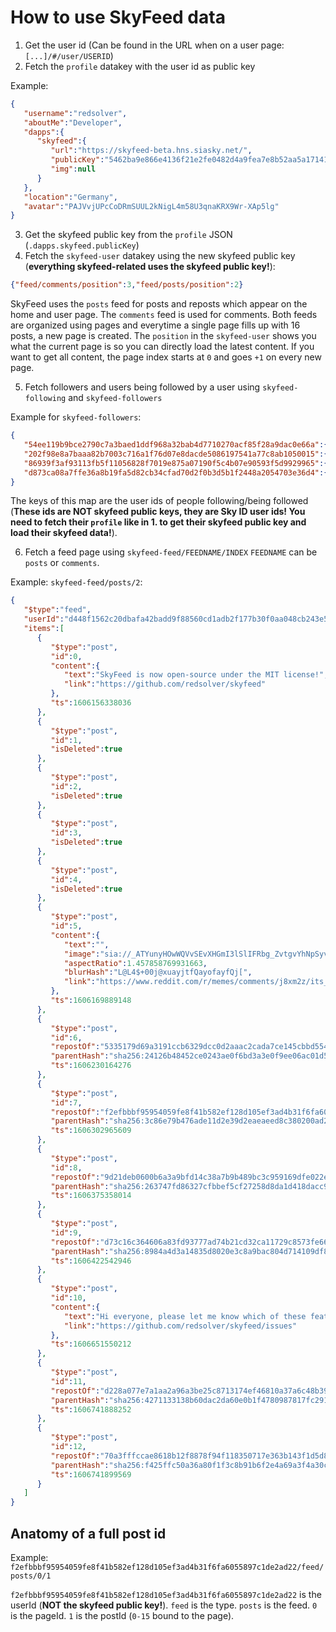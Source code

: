 # How to use SkyFeed data

1. Get the user id (Can be found in the URL when on a user page: `[...]/#/user/USERID`)
2. Fetch the `profile` datakey with the user id as public key

Example:
```json
{
   "username":"redsolver",
   "aboutMe":"Developer",
   "dapps":{
      "skyfeed":{
         "url":"https://skyfeed-beta.hns.siasky.net/",
         "publicKey":"5462ba9e866e4136f21e2fe0482d4a9fea7e8b52aa5a17141d9c4fe8cf381e8a",
         "img":null
      }
   },
   "location":"Germany",
   "avatar":"PAJVvjUPcCoDRmSUUL2kNigL4m58U3qnaKRX9Wr-XAp5lg"
}
```

3. Get the skyfeed public key from the `profile` JSON (`.dapps.skyfeed.publicKey`)
4. Fetch the `skyfeed-user` datakey using the new skyfeed public key (**everything skyfeed-related uses the skyfeed public key!**):

```json
{"feed/comments/position":3,"feed/posts/position":2}
```

SkyFeed uses the `posts` feed for posts and reposts which appear on the home and user page. The `comments` feed is used for comments.
Both feeds are organized using pages and everytime a single page fills up with 16 posts, a new page is created. The `position` in the `skyfeed-user` shows you what the current page is so you can directly load the latest content. If you want to get all content, the page index starts at `0` and goes `+1` on every new page.


5. Fetch followers and users being followed by a user using `skyfeed-following` and `skyfeed-followers`

Example for `skyfeed-followers`:
```json
{
   "54ee119b9bce2790c7a3baed1ddf968a32bab4d7710270acf85f28a9dac0e66a":{},
   "202f98e8a7baaa82b7003c716a1f76d07e8dacde5086197541a77c8ab1050015":{},
   "86939f3af93113fb5f11056828f7019e875a07190f5c4b07e90593f5d9929965":{},
   "d873ca08a7ffe36a8b19fa5d82cb34cfad70d2f0b3d5b1f2448a2054703e36d4":{}
}
```
The keys of this map are the user ids of people following/being followed (**These ids are NOT skyfeed public keys, they are Sky ID user ids! You need to fetch their `profile` like in 1. to get their skyfeed public key and load their skyfeed data!**).

6. Fetch a feed page using `skyfeed-feed/FEEDNAME/INDEX`
`FEEDNAME` can be `posts` or `comments`.

Example: `skyfeed-feed/posts/2`:
```json
{
   "$type":"feed",
   "userId":"d448f1562c20dbafa42badd9f88560cd1adb2f177b30f0aa048cb243e55d37bd",
   "items":[
      {
         "$type":"post",
         "id":0,
         "content":{
            "text":"SkyFeed is now open-source under the MIT license!",
            "link":"https://github.com/redsolver/skyfeed"
         },
         "ts":1606156338036
      },
      {
         "$type":"post",
         "id":1,
         "isDeleted":true
      },
      {
         "$type":"post",
         "id":2,
         "isDeleted":true
      },
      {
         "$type":"post",
         "id":3,
         "isDeleted":true
      },
      {
         "$type":"post",
         "id":4,
         "isDeleted":true
      },
      {
         "$type":"post",
         "id":5,
         "content":{
            "text":"",
            "image":"sia://_ATYunyHOwWQVvSEvXHGmI3lSlIFRbg_ZvtgvYhNpSyv3g",
            "aspectRatio":1.457858769931663,
            "blurHash":"L@L4$+00j@xuayjtfQayofayfQj[",
            "link":"https://www.reddit.com/r/memes/comments/j8xm2z/its_gif_saturday/"
         },
         "ts":1606169889148
      },
      {
         "$type":"post",
         "id":6,
         "repostOf":"5335179d69a3191ccb6329dcc0d2aaac2cada7ce145cbbd5543c8c2ee97e2a4a/feed/posts/0/11",
         "parentHash":"sha256:24126b48452ce0243ae0f6bd3a3e0f9ee06ac01d5dab557c365b3e1bb8972fa5",
         "ts":1606230164276
      },
      {
         "$type":"post",
         "id":7,
         "repostOf":"f2efbbbf95954059fe8f41b582ef128d105ef3ad4b31f6fa6055897c1de2ad22/feed/posts/0/0",
         "parentHash":"sha256:3c86e79b476ade11d2e39d2eaeaeed8c380200ad2d8ecf528308f995a23dc594",
         "ts":1606302965609
      },
      {
         "$type":"post",
         "id":8,
         "repostOf":"9d21deb0600b6a3a9bfd14c38a7b9b489bc3c959169dfe022e8d2180e2fd28c5/feed/posts/0/0",
         "parentHash":"sha256:263747fd86327cfbbef5cf27258d8da1d418dacc9806d500b72d7ddfc9ee41b6",
         "ts":1606375358014
      },
      {
         "$type":"post",
         "id":9,
         "repostOf":"d73c16c364606a83fd93777ad74b21cd32ca11729c8573fe6654973a8308d56c/feed/posts/0/10",
         "parentHash":"sha256:8984a4d3a14835d8020e3c8a9bac804d714109df8be7960bd2d27da881ad28cb",
         "ts":1606422542946
      },
      {
         "$type":"post",
         "id":10,
         "content":{
            "text":"Hi everyone, please let me know which of these features you would like to see the most on SkyFeed and why!\n\n1. Mention other users with @\n2. Handshake Username Verification\n3. Likes and/or Emoji Reactions\n4. Optional markdown support\n5. Custom color theme with sync and share functionality\n\nIf you have a feature request not listed here, please add it on GitHub!",
            "link":"https://github.com/redsolver/skyfeed/issues"
         },
         "ts":1606651550212
      },
      {
         "$type":"post",
         "id":11,
         "repostOf":"d228a077e7a1aa2a96a3be25c8713174ef46810a37a6c48b39b10624b574bbe6/feed/posts/0/0",
         "parentHash":"sha256:4271133138b60dac2da60e0b1f4780987817fc291356aa3d8c58ab17797d17ea",
         "ts":1606741888252
      },
      {
         "$type":"post",
         "id":12,
         "repostOf":"70a3fffccae8618b12f8878f94f118350717e363b143f1d5d8df787ffb1c9ae7/feed/posts/1/10",
         "parentHash":"sha256:f425ffc50a36a80f1f3c8b91b6f2e4a69a3f4a30ceef319a56c413c691fadd49",
         "ts":1606741899569
      }
   ]
}
```

## Anatomy of a full post id

Example: `f2efbbbf95954059fe8f41b582ef128d105ef3ad4b31f6fa6055897c1de2ad22/feed/posts/0/1`

`f2efbbbf95954059fe8f41b582ef128d105ef3ad4b31f6fa6055897c1de2ad22` is the userId (**NOT the skyfeed public key!**).
`feed` is the type.
`posts` is the feed.
`0` is the pageId.
`1` is the postId (`0-15` bound to the page).

